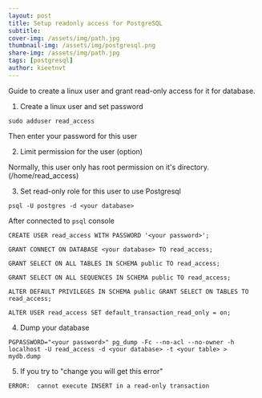 ```yaml
---
layout: post
title: Setup readonly access for PostgreSQL
subtitle:
cover-img: /assets/img/path.jpg
thumbnail-img: /assets/img/postgresql.png
share-img: /assets/img/path.jpg
tags: [postgresql]
author: kieetnvt
---
```


Guide to create a linux user and grant read-only access for it for database.

1) Create a linux user and set password

```
sudo adduser read_access
```

Then enter your password for this user

2) Limit permission for the user (option)

Normally, this user only has root permission on it's directory. (/home/read_access)

3) Set read-only role for this user to use Postgresql

```
psql -U postgres -d <your database>
```

After connected to `psql` console

```
CREATE USER read_access WITH PASSWORD '<your password>';

GRANT CONNECT ON DATABASE <your database> TO read_access;

GRANT SELECT ON ALL TABLES IN SCHEMA public TO read_access;

GRANT SELECT ON ALL SEQUENCES IN SCHEMA public TO read_access;

ALTER DEFAULT PRIVILEGES IN SCHEMA public GRANT SELECT ON TABLES TO read_access;

ALTER USER read_access SET default_transaction_read_only = on;
```

4) Dump your database

```
PGPASSWORD="<your password>" pg_dump -Fc --no-acl --no-owner -h localhost -U read_access -d <your database> -t <your table> > mydb.dump
```

5) If you try to "change you will get this error"

```
ERROR:  cannot execute INSERT in a read-only transaction
```


